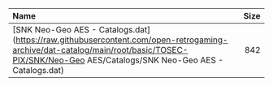 |Name|Size|
|:---|---:|
|[SNK Neo-Geo AES - Catalogs.dat](https://raw.githubusercontent.com/open-retrogaming-archive/dat-catalog/main/root/basic/TOSEC-PIX/SNK/Neo-Geo AES/Catalogs/SNK Neo-Geo AES - Catalogs.dat)|842|
